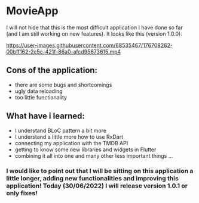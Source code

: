 # MovieApp

I will not hide that this is the most difficult application I have done so far (and I am still working on new features). It looks like this (version 1.0.0):

https://user-images.githubusercontent.com/68535467/176708262-00bff162-2c5c-421f-86a0-afcd95673615.mp4

## Cons of the application:
- there are some bugs and shortcomings
- ugly data reloading
- too little functionality

## What have i learned:
- I understand BLoC pattern a bit more
- I understand a little more how to use RxDart
- connecting my application with the TMDB API
- getting to know some new libraries and widgets in Flutter
- combining it all into one
and many other less important things ...

### I would like to point out that I will be sitting on this application a little longer, adding new functionalities and improving this application! Today (30/06/2022) I will release version 1.0.1 or only fixes!
